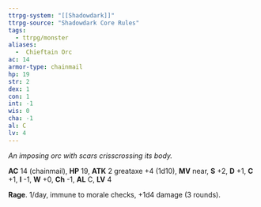 ```yaml
---
ttrpg-system: "[[Shadowdark]]"
ttrpg-source: "Shadowdark Core Rules"
tags:
  - ttrpg/monster
aliases:
  -  Chieftain Orc
ac: 14
armor-type: chainmail
hp: 19
str: 2
dex: 1
con: 1
int: -1
wis: 0
cha: -1
al: C
lv: 4
---
```


_An imposing orc with scars crisscrossing its body._

**AC** 14 (chainmail), **HP** 19, **ATK** 2 greataxe +4 (1d10), **MV** near, **S** +2, **D** +1, **C** +1, **I** -1, **W** +0, **Ch** -1, **AL** C, **LV** 4

**Rage**. 1/day, immune to morale checks, +1d4 damage (3 rounds).

